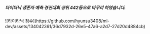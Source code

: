 <h5>타이타닉 생존자 예측 경진대회 상위 442등으로 마무리 하였습니다.</h5>
![타이타닉 점수](https://github.com/hyunsu3408/ml-dev/assets/134042361/36d7932d-26e5-47a6-a2d7-27d20d4884cb)
